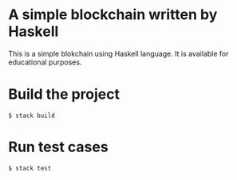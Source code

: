 # A simple blockchain written by Haskell

This is a simple blokchain using Haskell language. It is available for educational purposes.

# Build the project

```
$ stack build
```

# Run test cases

```
$ stack test
```
